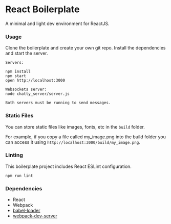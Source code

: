 React Boilerplate
=====================

A minimal and light dev environment for ReactJS.

### Usage

Clone the boilerplate and create your own git repo.
Install the dependencies and start the server.

```
Servers:

npm install
npm start
open http://localhost:3000

Websockets server:
node chatty_server/server.js

Both servers must be running to send messages.
```

### Static Files

You can store static files like images, fonts, etc in the `build` folder.

For example, if you copy a file called my_image.png into the build folder you can access it using `http://localhost:3000/build/my_image.png`.

### Linting

This boilerplate project includes React ESLint configuration.

```
npm run lint
```

### Dependencies

* React
* Webpack
* [babel-loader](https://github.com/babel/babel-loader)
* [webpack-dev-server](https://github.com/webpack/webpack-dev-server)
